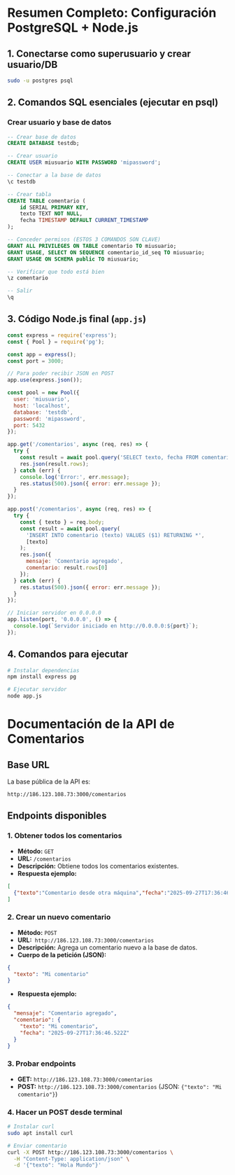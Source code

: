 # Resumen Completo: Configuración PostgreSQL + Node.js

## 1. Conectarse como superusuario y crear usuario/DB

```bash
sudo -u postgres psql
```

## 2. Comandos SQL esenciales (ejecutar en psql)

### Crear usuario y base de datos

```sql
-- Crear base de datos
CREATE DATABASE testdb;

-- Crear usuario
CREATE USER miusuario WITH PASSWORD 'mipassword';

-- Conectar a la base de datos
\c testdb

-- Crear tabla
CREATE TABLE comentario (
    id SERIAL PRIMARY KEY,
    texto TEXT NOT NULL,
    fecha TIMESTAMP DEFAULT CURRENT_TIMESTAMP
);

-- Conceder permisos (ESTOS 3 COMANDOS SON CLAVE)
GRANT ALL PRIVILEGES ON TABLE comentario TO miusuario;
GRANT USAGE, SELECT ON SEQUENCE comentario_id_seq TO miusuario;
GRANT USAGE ON SCHEMA public TO miusuario;

-- Verificar que todo está bien
\z comentario

-- Salir
\q
```

## 3. Código Node.js final (`app.js`)

```javascript
const express = require('express');
const { Pool } = require('pg');

const app = express();
const port = 3000;

// Para poder recibir JSON en POST
app.use(express.json());

const pool = new Pool({
  user: 'miusuario',
  host: 'localhost',
  database: 'testdb',
  password: 'mipassword',
  port: 5432
});

app.get('/comentarios', async (req, res) => {
  try {
    const result = await pool.query('SELECT texto, fecha FROM comentario');
    res.json(result.rows);
  } catch (err) {
    console.log('Error:', err.message);
    res.status(500).json({ error: err.message });
  }
});

app.post('/comentarios', async (req, res) => {
  try {
    const { texto } = req.body;
    const result = await pool.query(
      'INSERT INTO comentario (texto) VALUES ($1) RETURNING *',
      [texto]
    );
    res.json({ 
      mensaje: 'Comentario agregado', 
      comentario: result.rows[0] 
    });
  } catch (err) {
    res.status(500).json({ error: err.message });
  }
});

// Iniciar servidor en 0.0.0.0
app.listen(port, '0.0.0.0', () => {
  console.log(`Servidor iniciado en http://0.0.0.0:${port}`);
});


```

## 4. Comandos para ejecutar

```bash
# Instalar dependencias
npm install express pg

# Ejecutar servidor
node app.js
```


# Documentación de la API de Comentarios

## Base URL

La base pública de la API es:

```
http://186.123.108.73:3000/comentarios
```

## Endpoints disponibles

### 1. Obtener todos los comentarios

- **Método:** `GET`
- **URL:** `/comentarios`
- **Descripción:** Obtiene todos los comentarios existentes.
- **Respuesta ejemplo:**

```json
[
  {"texto":"Comentario desde otra máquina","fecha":"2025-09-27T17:36:46.522Z"}
]
```

### 2. Crear un nuevo comentario

- **Método:** `POST`
- **URL:**` http://186.123.108.73:3000/comentarios`
- **Descripción:** Agrega un comentario nuevo a la base de datos.
- **Cuerpo de la petición (JSON):**

```json
{
  "texto": "Mi comentario"
}
```

- **Respuesta ejemplo:**

```json
{
  "mensaje": "Comentario agregado",
  "comentario": {
    "texto": "Mi comentario",
    "fecha": "2025-09-27T17:36:46.522Z"
  }
}
```

### 3. Probar endpoints

- **GET:** `http://186.123.108.73:3000/comentarios`
- **POST:** `http://186.123.108.73:3000/comentarios` (JSON: `{"texto": "Mi comentario"}`)

### 4. Hacer un POST desde terminal

```bash
# Instalar curl
sudo apt install curl
```

```bash
# Enviar comentario
curl -X POST http://186.123.108.73:3000/comentarios \
  -H "Content-Type: application/json" \
  -d '{"texto": "Hola Mundo"}'

```